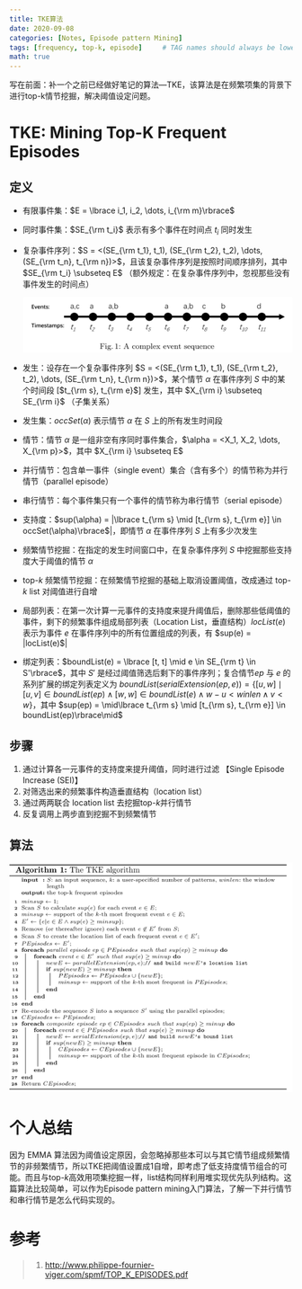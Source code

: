 ```yaml
---
title: TKE算法
date: 2020-09-08
categories: [Notes, Episode pattern Mining]
tags: [frequency, top-k, episode]     # TAG names should always be lowercase
math: true
---
```


写在前面：补一个之前已经做好笔记的算法—TKE，该算法是在频繁项集的背景下进行top-k情节挖掘，解决阈值设定问题。

# TKE: Mining Top-K Frequent Episodes

## 定义

+ 有限事件集：$E = \lbrace i_1, i_2, \dots, i_{\rm m}\rbrace$

+ 同时事件集：$SE_{\rm t_i}$ 表示有多个事件在时间点 $t_i$ 同时发生

+ 复杂事件序列：$S = <(SE_{\rm t_1}, t_1), (SE_{\rm t_2}, t_2), \dots, (SE_{\rm t_n}, t_{\rm n})>$，且该复杂事件序列是按照时间顺序排列，其中 $SE_{\rm t_i} \subseteq E$ （额外规定：在复杂事件序列中，忽视那些没有事件发生的时间点）

  ![复杂事件序列](/assets/img/algorithm/TKE算法/复杂事件序列.png)

+ 发生：设存在一个复杂事件序列 $S = <(SE_{\rm t_1}, t_1), (SE_{\rm t_2}, t_2), \dots, (SE_{\rm t_n}, t_{\rm n})>$，某个情节 $\alpha$ 在事件序列 $S$ 中的某个时间段 [$t_{\rm s}, t_{\rm e}$] 发生，其中 $X_{\rm i} \subseteq SE_{\rm i}$ （子集关系）

+ 发生集：$occSet(\alpha)$ 表示情节 $\alpha$ 在 $S$ 上的所有发生时间段

+ 情节：情节 $\alpha$ 是一组非空有序同时事件集合，$\alpha = <X_1, X_2, \dots, X_{\rm p}>$，其中 $X_{\rm i} \subseteq E$

+ 并行情节：包含单一事件（single event）集合（含有多个）的情节称为并行情节（parallel episode）

+ 串行情节：每个事件集只有一个事件的情节称为串行情节（serial episode）

+ 支持度：$sup(\alpha) = $|$\lbrace t_{\rm s} \mid [t_{\rm s}, t_{\rm e}] \in occSet(\alpha)\rbrace$|，即情节 $\alpha$ 在事件序列 $S$ 上有多少次发生

+ 频繁情节挖掘：在指定的发生时间窗口中，在复杂事件序列 $S$ 中挖掘那些支持度大于阈值的情节 $\alpha$ 

+ top-$k$ 频繁情节挖掘：在频繁情节挖掘的基础上取消设置阈值，改成通过 top-$k$ list 对阈值进行自增

+ 局部列表：在第一次计算一元事件的支持度来提升阈值后，删除那些低阈值的事件，剩下的频繁事件组成局部列表（Location List，垂直结构）$locList(e)$ 表示为事件 $e$ 在事件序列中的所有位置组成的列表，有 $sup(e) = $|$locList(e)$|​

+ 绑定列表：$boundList(e) = \lbrace [t, t] \mid e \in SE_{\rm t} \in S'\rbrace$，其中 $S'$ 是经过阈值筛选后剩下的事件序列；复合情节$ep$ 与 $e$ 的系列扩展的绑定列表定义为 $boundList(serialExtension(ep, e)) = \lbrace [u,w] \mid [u, v] \in boundList(ep) \land [w, w] \in boundList(e) \land w − u < winlen \land v < w\rbrace$，其中 $sup(ep) = \mid\lbrace t_{\rm s} \mid [t_{\rm s}, t_{\rm e}] \in boundList(ep)\rbrace\mid$

## 步骤

1. 通过计算各一元事件的支持度来提升阈值，同时进行过滤 【Single Episode Increase (SEI)】
2. 对筛选出来的频繁事件构造垂直结构（location list）
3. 通过两两联合 location list 去挖掘top-$k$并行情节
4. 反复调用上两步直到挖掘不到频繁情节

## 算法

![TKE algorithm](/assets/img/algorithm/TKE算法/TKE.png)

# 个人总结

因为 EMMA 算法因为阈值设定原因，会忽略掉那些本可以与其它情节组成频繁情节的非频繁情节，所以TKE把阈值设置成1自增，即考虑了低支持度情节组合的可能。而且与top-$k$高效用项集挖掘一样，list结构同样利用堆实现优先队列结构。这篇算法比较简单，可以作为Episode pattern mining入门算法，了解一下并行情节和串行情节是怎么代码实现的。

# 参考

> 1. http://www.philippe-fournier-viger.com/spmf/TOP_K_EPISODES.pdf


